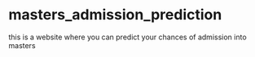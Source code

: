 # masters_admission_prediction
this is a website where you can predict your chances of admission into masters
